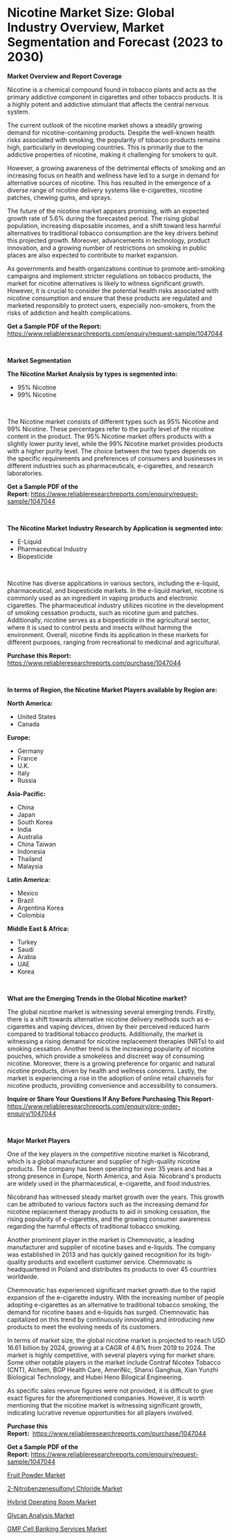 <p><h1>Nicotine Market Size: Global Industry Overview, Market Segmentation and Forecast (2023 to 2030)</h1></p><p><strong>Market Overview and Report Coverage</strong></p>
<p><p>Nicotine is a chemical compound found in tobacco plants and acts as the primary addictive component in cigarettes and other tobacco products. It is a highly potent and addictive stimulant that affects the central nervous system.</p><p>The current outlook of the nicotine market shows a steadily growing demand for nicotine-containing products. Despite the well-known health risks associated with smoking, the popularity of tobacco products remains high, particularly in developing countries. This is primarily due to the addictive properties of nicotine, making it challenging for smokers to quit.</p><p>However, a growing awareness of the detrimental effects of smoking and an increasing focus on health and wellness have led to a surge in demand for alternative sources of nicotine. This has resulted in the emergence of a diverse range of nicotine delivery systems like e-cigarettes, nicotine patches, chewing gums, and sprays.</p><p>The future of the nicotine market appears promising, with an expected growth rate of 5.6% during the forecasted period. The rising global population, increasing disposable incomes, and a shift toward less harmful alternatives to traditional tobacco consumption are the key drivers behind this projected growth. Moreover, advancements in technology, product innovation, and a growing number of restrictions on smoking in public places are also expected to contribute to market expansion.</p><p>As governments and health organizations continue to promote anti-smoking campaigns and implement stricter regulations on tobacco products, the market for nicotine alternatives is likely to witness significant growth. However, it is crucial to consider the potential health risks associated with nicotine consumption and ensure that these products are regulated and marketed responsibly to protect users, especially non-smokers, from the risks of addiction and health complications.</p></p>
<p><strong>Get a Sample PDF of the Report:</strong> <a href="https://www.reliableresearchreports.com/enquiry/request-sample/1047044">https://www.reliableresearchreports.com/enquiry/request-sample/1047044</a></p>
<p>&nbsp;</p>
<p><strong>Market Segmentation</strong></p>
<p><strong>The Nicotine Market Analysis by types is segmented into:</strong></p>
<p><ul><li>95% Nicotine</li><li>99% Nicotine</li></ul></p>
<p>&nbsp;</p>
<p><p>The Nicotine market consists of different types such as 95% Nicotine and 99% Nicotine. These percentages refer to the purity level of the nicotine content in the product. The 95% Nicotine market offers products with a slightly lower purity level, while the 99% Nicotine market provides products with a higher purity level. The choice between the two types depends on the specific requirements and preferences of consumers and businesses in different industries such as pharmaceuticals, e-cigarettes, and research laboratories.</p></p>
<p><strong>Get a Sample PDF of the Report:</strong>&nbsp;<a href="https://www.reliableresearchreports.com/enquiry/request-sample/1047044">https://www.reliableresearchreports.com/enquiry/request-sample/1047044</a></p>
<p>&nbsp;</p>
<p><strong>The Nicotine Market Industry Research by Application is segmented into:</strong></p>
<p><ul><li>E-Liquid</li><li>Pharmaceutical Industry</li><li>Biopesticide</li></ul></p>
<p>&nbsp;</p>
<p><p>Nicotine has diverse applications in various sectors, including the e-liquid, pharmaceutical, and biopesticide markets. In the e-liquid market, nicotine is commonly used as an ingredient in vaping products and electronic cigarettes. The pharmaceutical industry utilizes nicotine in the development of smoking cessation products, such as nicotine gum and patches. Additionally, nicotine serves as a biopesticide in the agricultural sector, where it is used to control pests and insects without harming the environment. Overall, nicotine finds its application in these markets for different purposes, ranging from recreational to medicinal and agricultural.</p></p>
<p><strong>Purchase this Report:</strong>&nbsp; <a href="https://www.reliableresearchreports.com/purchase/1047044">https://www.reliableresearchreports.com/purchase/1047044</a></p>
<p>&nbsp;</p>
<p><strong>In terms of Region, the Nicotine Market Players available by Region are:</strong></p>
<p>
    <p> <strong> North America: </strong>
        <ul>
            <li>United States</li>
            <li>Canada</li>
        </ul>
        </p> 
    <p> <strong> Europe: </strong>
        <ul>
            <li>Germany</li>
            <li>France</li>
            <li>U.K.</li>
            <li>Italy</li>
            <li>Russia</li>
        </ul>
        </p> 
    <p> <strong> Asia-Pacific: </strong>
        <ul>
            <li>China</li>
            <li>Japan</li>
            <li>South Korea</li>
            <li>India</li>
            <li>Australia</li>
            <li>China Taiwan</li>
            <li>Indonesia</li>
            <li>Thailand</li>
            <li>Malaysia</li>
        </ul>
        </p> 
    <p> <strong> Latin America: </strong>
        <ul>
            <li>Mexico</li>
            <li>Brazil</li>
            <li>Argentina Korea</li>
            <li>Colombia</li>
        </ul>
        </p> 
    <p> <strong> Middle East & Africa: </strong>
        <ul>
            <li>Turkey</li>
            <li>Saudi</li>
            <li>Arabia</li>
            <li>UAE</li>
            <li>Korea</li>
        </ul>
    </p>
    </p>
<p>&nbsp;</p>
<p><strong>What are the Emerging Trends in the Global Nicotine market?</strong></p>
<p><p>The global nicotine market is witnessing several emerging trends. Firstly, there is a shift towards alternative nicotine delivery methods such as e-cigarettes and vaping devices, driven by their perceived reduced harm compared to traditional tobacco products. Additionally, the market is witnessing a rising demand for nicotine replacement therapies (NRTs) to aid smoking cessation. Another trend is the increasing popularity of nicotine pouches, which provide a smokeless and discreet way of consuming nicotine. Moreover, there is a growing preference for organic and natural nicotine products, driven by health and wellness concerns. Lastly, the market is experiencing a rise in the adoption of online retail channels for nicotine products, providing convenience and accessibility to consumers.</p></p>
<p><strong>Inquire or Share Your Questions If Any Before Purchasing This Report</strong>- <a href="https://www.reliableresearchreports.com/enquiry/pre-order-enquiry/1047044">https://www.reliableresearchreports.com/enquiry/pre-order-enquiry/1047044</a></p>
<p>&nbsp;</p>
<p><strong>Major Market Players</strong></p>
<p><p>One of the key players in the competitive nicotine market is Nicobrand, which is a global manufacturer and supplier of high-quality nicotine products. The company has been operating for over 35 years and has a strong presence in Europe, North America, and Asia. Nicobrand's products are widely used in the pharmaceutical, e-cigarette, and food industries.</p><p>Nicobrand has witnessed steady market growth over the years. This growth can be attributed to various factors such as the increasing demand for nicotine replacement therapy products to aid in smoking cessation, the rising popularity of e-cigarettes, and the growing consumer awareness regarding the harmful effects of traditional tobacco smoking.</p><p>Another prominent player in the market is Chemnovatic, a leading manufacturer and supplier of nicotine bases and e-liquids. The company was established in 2013 and has quickly gained recognition for its high-quality products and excellent customer service. Chemnovatic is headquartered in Poland and distributes its products to over 45 countries worldwide.</p><p>Chemnovatic has experienced significant market growth due to the rapid expansion of the e-cigarette industry. With the increasing number of people adopting e-cigarettes as an alternative to traditional tobacco smoking, the demand for nicotine bases and e-liquids has surged. Chemnovatic has capitalized on this trend by continuously innovating and introducing new products to meet the evolving needs of its customers.</p><p>In terms of market size, the global nicotine market is projected to reach USD 16.61 billion by 2024, growing at a CAGR of 4.6% from 2019 to 2024. The market is highly competitive, with several players vying for market share. Some other notable players in the market include Contraf Nicotex Tobacco (CNT), Alchem, BGP Health Care, AmeriNic, Shanxi Ganghua, Xian Yunzhi Biological Technology, and Hubei Heno Bilogical Engineering.</p><p>As specific sales revenue figures were not provided, it is difficult to give exact figures for the aforementioned companies. However, it is worth mentioning that the nicotine market is witnessing significant growth, indicating lucrative revenue opportunities for all players involved.</p></p>
<p><strong>Purchase this Report:</strong>&nbsp;&nbsp;<a href="https://www.reliableresearchreports.com/purchase/1047044">https://www.reliableresearchreports.com/purchase/1047044</a></p>
<p></p>
<p><strong>Get a Sample PDF of the Report:</strong>&nbsp;<a href="https://www.reliableresearchreports.com/enquiry/request-sample/1047044">https://www.reliableresearchreports.com/enquiry/request-sample/1047044</a></p>
<p><p><a href="https://github.com/pizolina/Market-Research-Report-List-1/blob/main/fruit-powder-market.md">Fruit Powder Market</a></p><p><a href="https://www.linkedin.com/pulse/2-nitrobenzenesulfonyl-chloride-market-insights-players-eeqmc/">2-Nitrobenzenesulfonyl Chloride Market</a></p><p><a href="https://github.com/sofayahoo2023/Market-Research-Report-List-1/blob/main/hybrid-operating-room-market.md">Hybrid Operating Room Market</a></p><p><a href="https://medium.com/@joanacasper19/glycan-analysis-market-size-cagr-trends-2024-2030-853f9a048174">Glycan Analysis Market</a></p><p><a href="https://medium.com/@cierrahayes645/gmp-cell-banking-services-market-size-cagr-trends-2024-2030-9b18160e1fe6">GMP Cell Banking Services Market</a></p></p>